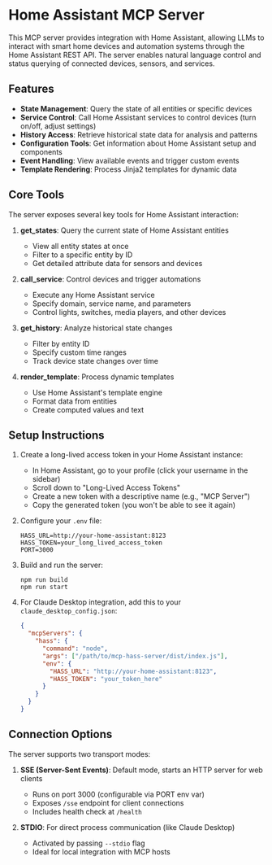 # Home Assistant MCP Server

This MCP server provides integration with Home Assistant, allowing LLMs to interact with smart home devices and automation systems through the Home Assistant REST API. The server enables natural language control and status querying of connected devices, sensors, and services.

## Features

- **State Management**: Query the state of all entities or specific devices
- **Service Control**: Call Home Assistant services to control devices (turn on/off, adjust settings)
- **History Access**: Retrieve historical state data for analysis and patterns
- **Configuration Tools**: Get information about Home Assistant setup and components
- **Event Handling**: View available events and trigger custom events
- **Template Rendering**: Process Jinja2 templates for dynamic data

## Core Tools

The server exposes several key tools for Home Assistant interaction:

1. **get_states**: Query the current state of Home Assistant entities
   - View all entity states at once
   - Filter to a specific entity by ID
   - Get detailed attribute data for sensors and devices

2. **call_service**: Control devices and trigger automations
   - Execute any Home Assistant service
   - Specify domain, service name, and parameters
   - Control lights, switches, media players, and other devices

3. **get_history**: Analyze historical state changes
   - Filter by entity ID
   - Specify custom time ranges
   - Track device state changes over time

4. **render_template**: Process dynamic templates
   - Use Home Assistant's template engine
   - Format data from entities
   - Create computed values and text

## Setup Instructions

1. Create a long-lived access token in your Home Assistant instance:
   - In Home Assistant, go to your profile (click your username in the sidebar)
   - Scroll down to "Long-Lived Access Tokens"
   - Create a new token with a descriptive name (e.g., "MCP Server")
   - Copy the generated token (you won't be able to see it again)

2. Configure your `.env` file:
   ```
   HASS_URL=http://your-home-assistant:8123
   HASS_TOKEN=your_long_lived_access_token
   PORT=3000
   ```

3. Build and run the server:
   ```
   npm run build
   npm run start
   ```

4. For Claude Desktop integration, add this to your `claude_desktop_config.json`:
   ```json
   {
     "mcpServers": {
       "hass": {
         "command": "node",
         "args": ["/path/to/mcp-hass-server/dist/index.js"],
         "env": {
           "HASS_URL": "http://your-home-assistant:8123",
           "HASS_TOKEN": "your_token_here"
         }
       }
     }
   }
   ```

## Connection Options

The server supports two transport modes:

1. **SSE (Server-Sent Events)**: Default mode, starts an HTTP server for web clients
   - Runs on port 3000 (configurable via PORT env var)
   - Exposes `/sse` endpoint for client connections
   - Includes health check at `/health`

2. **STDIO**: For direct process communication (like Claude Desktop)
   - Activated by passing `--stdio` flag
   - Ideal for local integration with MCP hosts